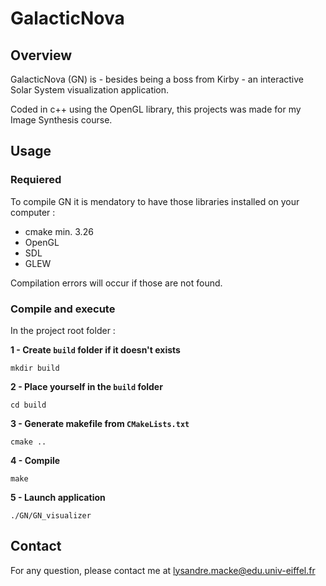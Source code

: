 # GalacticNova

## Overview
GalacticNova (GN) is - besides being a boss from Kirby - an interactive Solar System visualization application. 

Coded in c++ using the OpenGL library, this projects was made for my Image Synthesis course. 

## Usage

### Requiered

To compile GN it is mendatory to have those libraries installed on your computer :

- cmake min. 3.26
- OpenGL
- SDL
- GLEW

Compilation errors will occur if those are not found. 

### Compile and execute

In the project root folder :

**1 - Create ``build`` folder if it doesn't exists**
```
mkdir build
```
**2 - Place yourself in the ``build`` folder**
```
cd build
```
**3 - Generate makefile from ``CMakeLists.txt``**
```
cmake ..
```
**4 - Compile**
```
make
```
**5 - Launch application**
```
./GN/GN_visualizer
```

## Contact

For any question, please contact me at lysandre.macke@edu.univ-eiffel.fr


